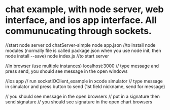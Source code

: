 # chat example, with node server, web interface, and ios app interface. All communucating through sockets.

//start node server
cd chatServer-simple
node app.json   //to install node modules (normally file is called package.json when you use node init, then node install --save)
node index.js   //to start server

//in browser (use multiple instances)
localhost:3000
// type message and press send, you should see message in the open windows

//ios app
// run socketIOClient_example in xcode simulator
// type message in simulator and press button to send (1st field nickname, send for message)

// you should see message in the open browsers
// put in a signature then send signature
// you should see signature in the open chart browsers


